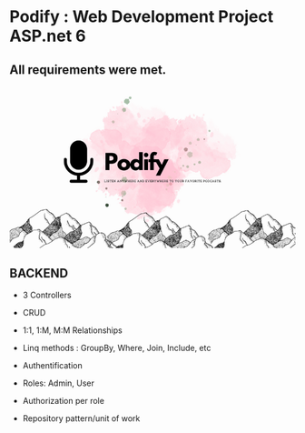 # Podify : Web Development Project ASP.net 6 

## All requirements were met.

![](https://github.com/IoanaLivia/Podify-WebProject-Backend/blob/master/Assets/Podify_800res.png)

## BACKEND

* 3 Controllers 

* CRUD 
 
* 1:1, 1:M, M:M Relationships

* Linq methods : GroupBy, Where, Join, Include, etc

* Authentification

* Roles: Admin, User 

* Authorization per role
 
* Repository pattern/unit of work 

